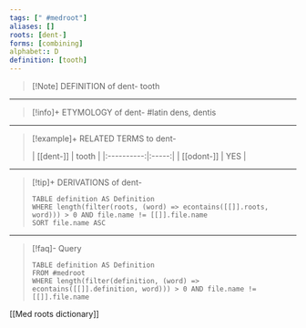 ```yaml
---
tags: [" #medroot"]
aliases: []
roots: [dent-]
forms: [combining]
alphabet:: D
definition: [tooth]
---
```

>[!Note] DEFINITION of dent-
>tooth
_____
>[!info]+ ETYMOLOGY of dent-
>#latin dens, dentis
_____
>[!example]+ RELATED TERMS to dent-
>
>| [[dent-]]  | tooth |
|:----------:|:-----:|
| [[odont-]] |  YES  |
_____
>[!tip]+ DERIVATIONS of dent-
>```dataview
>TABLE definition AS Definition 
>WHERE length(filter(roots, (word) => econtains([[]].roots, word))) > 0 AND file.name != [[]].file.name
>SORT file.name ASC
>```
____
>[!faq]- Query
>
>```dataview
>TABLE definition AS Definition
>FROM #medroot
>WHERE length(filter(definition, (word) => econtains([[]].definition, word))) > 0 AND file.name != [[]].file.name
>```

[[Med roots dictionary]]